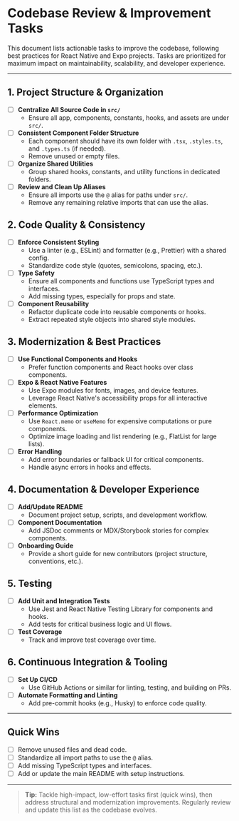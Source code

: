 # Codebase Review & Improvement Tasks

This document lists actionable tasks to improve the codebase, following best practices for React Native and Expo projects. Tasks are prioritized for maximum impact on maintainability, scalability, and developer experience.

---

## 1. Project Structure & Organization

- [ ] **Centralize All Source Code in `src/`**
  - Ensure all app, components, constants, hooks, and assets are under `src/`.
- [ ] **Consistent Component Folder Structure**
  - Each component should have its own folder with `.tsx`, `.styles.ts`, and `.types.ts` (if needed).
  - Remove unused or empty files.
- [ ] **Organize Shared Utilities**
  - Group shared hooks, constants, and utility functions in dedicated folders.
- [ ] **Review and Clean Up Aliases**
  - Ensure all imports use the `@` alias for paths under `src/`.
  - Remove any remaining relative imports that can use the alias.

## 2. Code Quality & Consistency

- [ ] **Enforce Consistent Styling**
  - Use a linter (e.g., ESLint) and formatter (e.g., Prettier) with a shared config.
  - Standardize code style (quotes, semicolons, spacing, etc.).
- [ ] **Type Safety**
  - Ensure all components and functions use TypeScript types and interfaces.
  - Add missing types, especially for props and state.
- [ ] **Component Reusability**
  - Refactor duplicate code into reusable components or hooks.
  - Extract repeated style objects into shared style modules.

## 3. Modernization & Best Practices

- [ ] **Use Functional Components and Hooks**
  - Prefer function components and React hooks over class components.
- [ ] **Expo & React Native Features**
  - Use Expo modules for fonts, images, and device features.
  - Leverage React Native's accessibility props for all interactive elements.
- [ ] **Performance Optimization**
  - Use `React.memo` or `useMemo` for expensive computations or pure components.
  - Optimize image loading and list rendering (e.g., FlatList for large lists).
- [ ] **Error Handling**
  - Add error boundaries or fallback UI for critical components.
  - Handle async errors in hooks and effects.

## 4. Documentation & Developer Experience

- [ ] **Add/Update README**
  - Document project setup, scripts, and development workflow.
- [ ] **Component Documentation**
  - Add JSDoc comments or MDX/Storybook stories for complex components.
- [ ] **Onboarding Guide**
  - Provide a short guide for new contributors (project structure, conventions, etc.).

## 5. Testing

- [ ] **Add Unit and Integration Tests**
  - Use Jest and React Native Testing Library for components and hooks.
  - Add tests for critical business logic and UI flows.
- [ ] **Test Coverage**
  - Track and improve test coverage over time.

## 6. Continuous Integration & Tooling

- [ ] **Set Up CI/CD**
  - Use GitHub Actions or similar for linting, testing, and building on PRs.
- [ ] **Automate Formatting and Linting**
  - Add pre-commit hooks (e.g., Husky) to enforce code quality.

---

## Quick Wins

- [ ] Remove unused files and dead code.
- [ ] Standardize all import paths to use the `@` alias.
- [ ] Add missing TypeScript types and interfaces.
- [ ] Add or update the main README with setup instructions.

---

> **Tip:** Tackle high-impact, low-effort tasks first (quick wins), then address structural and modernization improvements. Regularly review and update this list as the codebase evolves.
